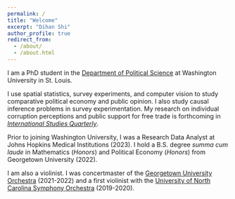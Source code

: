 ```yaml
---
permalink: /
title: "Welcome"
excerpt: "Dihan Shi"
author_profile: true
redirect_from: 
  - /about/
  - /about.html
---
```


I am a PhD student in the [Department of Political Science](https://polisci.wustl.edu/) at Washington University in St. Louis.

I use spatial statistics, survey experiments, and computer vision to study comparative political economy and public opinion. I also study causal inference problems in survey experimentation. My research on individual corruption perceptions and public support for free trade is forthcoming in [*International Studies Quarterly*](https://academic.oup.com/isq).

Prior to joining Washington University, I was a Research Data Analyst at Johns Hopkins Medical Institutions (2023). I hold a B.S. degree *summa cum laude* in Mathematics (*Honors*) and Political Economy (*Honors*) from Georgetown University (2022).

I am also a violinist. I was concertmaster of the [Georgetown University Orchestra](https://performingarts.georgetown.edu/participate/perform/music-ensembles/) (2021-2022) and a first violinist with the [University of North Carolina Symphony Orchestra](https://music.unc.edu/undergraduate/ensembles/uncso/) (2019-2020).
